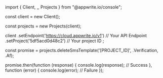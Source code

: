 import { Client, ,, Projects } from "@appwrite.io/console";

const client = new Client();

const projects = new Projects(client);

client
    .setEndpoint('https://cloud.appwrite.io/v1') // Your API Endpoint
    .setProject('5df5acd0d48c2') // Your project ID
;

const promise = projects.deleteSmsTemplate('[PROJECT_ID]', .Verification, .Af);

promise.then(function (response) {
    console.log(response); // Success
}, function (error) {
    console.log(error); // Failure
});